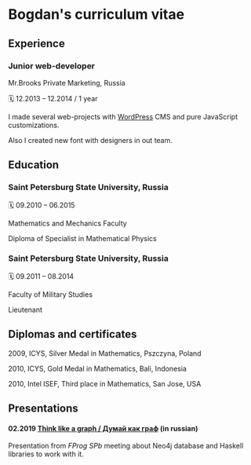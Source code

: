 # Bogdan's curriculum vitae

## Experience

### Junior web-developer

Mr.Brooks Private Marketing, Russia

🗓 12.2013 – 12.2014 / 1 year

I made several web-projects with [WordPress](wordpress.com) CMS and pure JavaScript customizations.

Also I created new font with designers in out team.

## Education

### Saint Petersburg State University, Russia
🗓 09.2010 – 06.2015

Mathematics and Mechanics Faculty

Diploma of Specialist in Mathematical Physics

### Saint Petersburg State University, Russia
🗓 09.2011 – 08.2014

Faculty of Military Studies

Lieutenant

## Diplomas and certificates

2009, ICYS, Silver Medal in Mathematics, Pszczyna, Poland

2010, ICYS, Gold Medal in Mathematics, Bali, Indonesia

2010, Intel ISEF, Third place in Mathematics, San Jose, USA

## Presentations 

#### 02.2019 [Think like a graph / Думай как граф](https://youtu.be/BPB5omKK4Tc) (in russian)

Presentation from *FProg SPb* meeting about Neo4j database and Haskell libraries to work with it.

